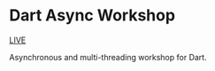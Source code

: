 # Dart Async Workshop

[LIVE](https://dartpad.dev/workshops.html?gh_owner=dnys1&gh_repo=async_workshop&gh_ref=main&gh_path=src)

Asynchronous and multi-threading workshop for Dart.

